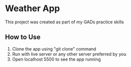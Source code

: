 # Weather App

This project was created as part of my GADs practice skills

## How to Use
1. Clone the app using "git clone<url>" command
2. Run with live server or any other server preferred by you
3. Open localhost 5500 to see the app running